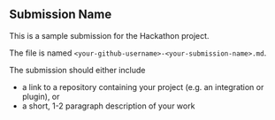 ## Submission Name

This is a sample submission for the Hackathon project.

The file is named `<your-github-username>-<your-submission-name>.md`.

The submission should either include
 - a link to a repository containing your project (e.g. an integration or plugin), or
 - a short, 1-2 paragraph description of your work
 
